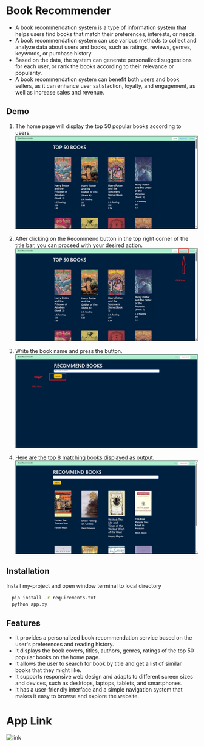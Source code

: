 
# Book Recommender

- A book recommendation system is a type of information system that helps users find books that match their preferences, interests, or needs.
- A book recommendation system can use various methods to collect and analyze data about users and books, such as ratings, reviews, genres, keywords, or purchase history.
- Based on the data, the system can generate personalized suggestions for each user, or rank the books according to their relevance or popularity. 
- A book recommendation system can benefit both users and book sellers, as it can enhance user satisfaction, loyalty, and engagement, as well as increase sales and revenue.


## Demo

1. The home page will display the top 50 popular books according to users.
![Home Page](https://github.com/rawatshubham09/BookRecommendationSystem/blob/main/files/first.png)

2. After clicking on the Recommend button in the top right corner of the title bar, you can proceed with your desired action.
![Recommend](https://github.com/rawatshubham09/BookRecommendationSystem/blob/main/files/second.png)

3. Write the book name and press the button.
![Search box](https://github.com/rawatshubham09/BookRecommendationSystem/blob/main/files/Third.png)

4. Here are the top 8 matching books displayed as output.
![Books Page](https://github.com/rawatshubham09/BookRecommendationSystem/blob/main/files/Fourth.png)


## Installation

Install my-project and open window terminal to local directory

```bash
  pip install -r requirements.txt
  python app.py

```
    
## Features

- It provides a personalized book recommendation service based on the user's preferences and reading history.
- It displays the book covers, titles, authors, genres, ratings of the top 50 popular books on the home page.
- It allows the user to search for book by title and get a list of similar books that they might like.
- It supports responsive web design and adapts to different screen sizes and devices, such as desktops, laptops, tablets, and smartphones.
- It has a user-friendly interface and a simple navigation system that makes it easy to browse and explore the website.

# App Link
![link](https://bookrecommendationsystem-1yn0.onrender.com)
